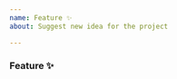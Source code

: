 ```yaml
---
name: Feature ✨
about: Suggest new idea for the project

---
```


### Feature ✨
<!-- Search existing issues to avoid duplicates. Provide detailed request. -->



<!-- Why do we need this? Please explain the motivation, how it will be used, etc. -->
<!-- Optionally think about how this could be added. Can you add it and submit a PR? -->
